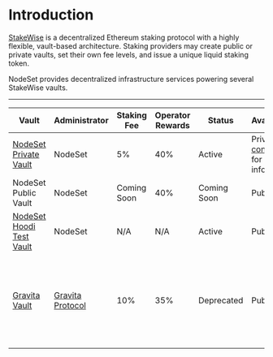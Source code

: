 # Introduction

[StakeWise](https://docs.stakewise.io/) is a decentralized Ethereum staking protocol with a highly flexible, vault-based architecture. Staking providers may create public or private vaults, set their own fee levels, and issue a unique liquid staking token.

NodeSet provides decentralized infrastructure services powering several StakeWise vaults.

***

<table><thead><tr><th width="123">Vault</th><th width="112">Administrator</th><th width="120">Staking Fee</th><th width="142">Operator Rewards</th><th width="112">Status</th><th>Availability</th><th data-hidden>Payment Split</th><th data-hidden>Administrator</th><th data-hidden>Features</th><th data-hidden></th></tr></thead><tbody><tr><td><a href="https://app.stakewise.io/vault/mainnet/0xB266274F55e784689e97b7E363B0666d92e6305B">NodeSet Private Vault</a></td><td>NodeSet</td><td>5%</td><td>40%</td><td>Active</td><td>Private — <a href="mailto:biz@nodeset.io">contact us</a> for more info</td><td></td><td></td><td></td><td></td></tr><tr><td>NodeSet Public Vault</td><td>NodeSet</td><td>Coming Soon</td><td>40%</td><td>Coming Soon</td><td>Public</td><td></td><td></td><td></td><td></td></tr><tr><td><a href="https://app.stakewise.io/vault/hoodi/0x2b3eb77e5cbde5deb70c928e1e2814f8a6f143e0">NodeSet Hoodi Test Vault</a></td><td>NodeSet</td><td>N/A</td><td>N/A</td><td>Active</td><td>Public</td><td>N/A</td><td>NodeSet</td><td>N/A</td><td></td></tr><tr><td><a href="https://app.stakewise.io/vault/mainnet/0xe2aeecc76839692aea35a8d119181b14ebf411c9">Gravita Vault</a></td><td><a href="http://gravitaprotocol.com">Gravita Protocol</a></td><td>10%</td><td>35%</td><td>Deprecated</td><td>Public</td><td>65% Incentives, 35% Operators</td><td>Gravita Protocol</td><td>Custom LST, osETH, 10% fees, preferred treatment on Gravita</td><td></td></tr></tbody></table>

